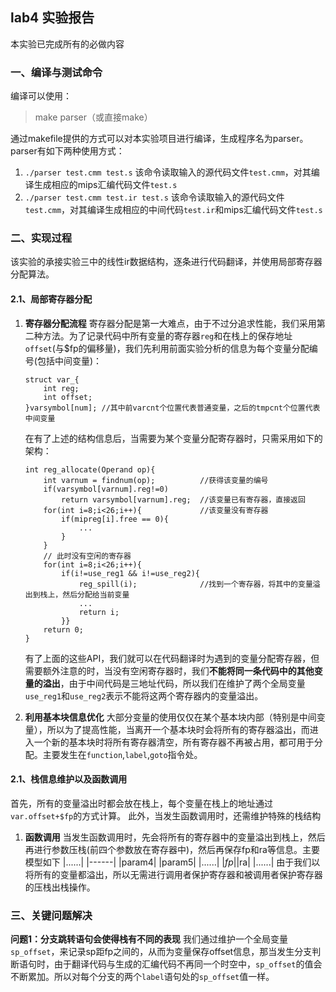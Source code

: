 ## lab4 实验报告
本实验已完成所有的必做内容
### 一、编译与测试命令
编译可以使用：
  > make parser（或直接make）

通过makefile提供的方式可以对本实验项目进行编译，生成程序名为parser。
parser有如下两种使用方式：
1. `./parser test.cmm test.s`
   该命令读取输入的源代码文件`test.cmm`，对其编译生成相应的mips汇编代码文件`test.s`
2. `./parser test.cmm test.ir test.s`
   该命令读取输入的源代码文件`test.cmm`，对其编译生成相应的中间代码`test.ir`和mips汇编代码文件`test.s`
### 二、实现过程
该实验的承接实验三中的线性ir数据结构，逐条进行代码翻译，并使用局部寄存器分配算法。

#### 2.1、局部寄存器分配
1. **寄存器分配流程**
    寄存器分配是第一大难点，由于不过分追求性能，我们采用第二种方法。为了记录代码中所有变量的寄存器`reg`和在栈上的保存地址`offset`(与$fp的偏移量)，我们先利用前面实验分析的信息为每个变量分配编号(包括中间变量)：
    ```
    struct var_{
        int reg;
        int offset;
    }varsymbol[num]; //其中前varcnt个位置代表普通变量，之后的tmpcnt个位置代表中间变量
    ```
    在有了上述的结构信息后，当需要为某个变量分配寄存器时，只需采用如下的架构：
    ```
    int reg_allocate(Operand op){
        int varnum = findnum(op);          //获得该变量的编号
        if(varsymbol[varnum].reg!=0) 
            return varsymbol[varnum].reg;  //该变量已有寄存器，直接返回
        for(int i=8;i<26;i++){             //该变量没有寄存器
            if(mipreg[i].free == 0){
                ...
            }
        }
        // 此时没有空闲的寄存器
        for(int i=8;i<26;i++){
            if(i!=use_reg1 && i!=use_reg2){
                reg_spill(i);              //找到一个寄存器，将其中的变量溢出到栈上，然后分配给当前变量
                ...
                return i;
            }}
        return 0;
    }
    ```
    
    有了上面的这些API，我们就可以在代码翻译时为遇到的变量分配寄存器，但需要额外注意的时，当没有空闲寄存器时，我们**不能将同一条代码中的其他变量的溢出**，由于中间代码是三地址代码，所以我们在维护了两个全局变量`use_reg1`和`use_reg2`表示不能将这两个寄存器内的变量溢出。
    
2. **利用基本块信息优化**
   大部分变量的使用仅仅在某个基本块内部（特别是中间变量），所以为了提高性能，当离开一个基本块时会将所有的寄存器溢出，而进入一个新的基本块时将所有寄存器清空，所有寄存器不再被占用，都可用于分配。主要发生在`function`,`label`,`goto`指令处。

#### 2.1、栈信息维护以及函数调用
首先，所有的变量溢出时都会放在栈上，每个变量在栈上的地址通过`var.offset+$fp`的方式计算。
此外，当发生函数调用时，还需维护特殊的栈结构
1. **函数调用**
   当发生函数调用时，先会将所有的寄存器中的变量溢出到栈上，然后再进行参数压栈(前四个参数放在寄存器中)，然后再保存fp和ra等信息。主要模型如下
     |......|
     |------|
     |param4|
     |param5|
     |......|
     |$fp|
     |$ra|
     |......| 
    由于我们以将所有的变量都溢出，所以无需进行调用者保护寄存器和被调用者保护寄存器的压栈出栈操作。

### 三、关键问题解决
**问题1：分支跳转语句会使得栈有不同的表现**
我们通过维护一个全局变量`sp_offset`，来记录sp距fp之间的，从而为变量保存offset信息，那当发生分支判断语句时，由于翻译代码与生成的汇编代码不再同一个时空中，`sp_offset`的值会不断累加。所以对每个分支的两个`label`语句处的`sp_offset`值一样。
